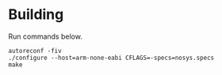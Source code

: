 # Building

Run commands below.

```
autoreconf -fiv
./configure --host=arm-none-eabi CFLAGS=-specs=nosys.specs
make
```
